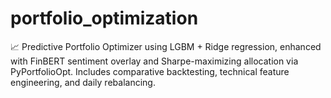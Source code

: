 # portfolio_optimization
📈 Predictive Portfolio Optimizer using LGBM + Ridge regression, enhanced with FinBERT sentiment overlay and Sharpe-maximizing allocation via PyPortfolioOpt. Includes comparative backtesting, technical feature engineering, and daily rebalancing.
